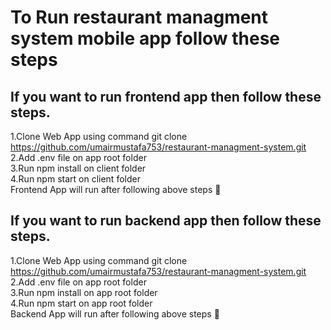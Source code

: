 # To Run restaurant managment system mobile app follow these steps

## If you want to run frontend app then follow these steps.

1.Clone Web App using command git clone https://github.com/umairmustafa753/restaurant-managment-system.git \
2.Add .env file on app root folder \
3.Run npm install on client folder \
4.Run npm start on client folder \
Frontend App will run after following above steps 🎉

## If you want to run backend app then follow these steps.

1.Clone Web App using command git clone https://github.com/umairmustafa753/restaurant-managment-system.git \
2.Add .env file on app root folder \
3.Run npm install on app root folder \
4.Run npm start on app root folder \
Backend App will run after following above steps 🎉
